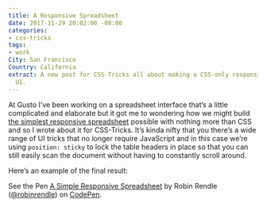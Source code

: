 ```yaml
---
title: A Responsive Spreadsheet
date: 2017-11-29 20:02:00 -08:00
categories:
- css-tricks
tags:
- work
City: San Francisco
Country: California
extract: A new post for CSS-Tricks all about making a CSS-only responsive spreadsheet
  UI.
---
```


At Gusto I’ve been working on a spreadsheet interface that’s a little complicated and elaborate but it got me to wondering how we might build [the simplest responsive spreadsheet](https://css-tricks.com/idea-simple-responsive-spreadsheet/) possible with nothing more than CSS and so I wrote about it for CSS-Tricks. It’s kinda nifty that you there’s a wide range of UI tricks that no longer require JavaScript and in this case we’re using `position: sticky` to lock the table headers in place so that you can still easily scan the document without having to constantly scroll around.

Here’s an example of the final result: 

<p data-height="50" data-theme-id="0" data-slug-hash="NwzObg" data-default-tab="result" data-user="robinrendle" data-embed-version="2" data-pen-title="A Simple Responsive Spreadsheet" class="codepen">See the Pen <a href="https://codepen.io/robinrendle/pen/NwzObg/">A Simple Responsive Spreadsheet</a> by Robin Rendle (<a href="https://codepen.io/robinrendle">@robinrendle</a>) on <a href="https://codepen.io">CodePen</a>.</p>
<script async src="https://production-assets.codepen.io/assets/embed/ei.js"></script>